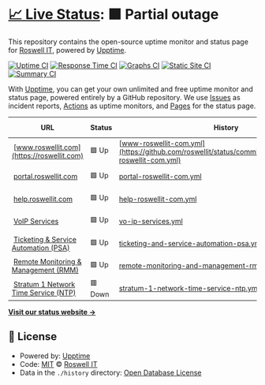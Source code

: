 # [📈 Live Status](https://status.roswellit.com): <!--live status--> **🟧 Partial outage**

This repository contains the open-source uptime monitor and status page for [Roswell IT](https://www.roswellit.com), powered by [Upptime](https://github.com/upptime/upptime).

[![Uptime CI](https://github.com/roswellit/status/workflows/Uptime%20CI/badge.svg)](https://github.com/roswellit/status/actions?query=workflow%3A%22Uptime+CI%22)
[![Response Time CI](https://github.com/roswellit/status/workflows/Response%20Time%20CI/badge.svg)](https://github.com/roswellit/status/actions?query=workflow%3A%22Response+Time+CI%22)
[![Graphs CI](https://github.com/roswellit/status/workflows/Graphs%20CI/badge.svg)](https://github.com/roswellit/status/actions?query=workflow%3A%22Graphs+CI%22)
[![Static Site CI](https://github.com/roswellit/status/workflows/Static%20Site%20CI/badge.svg)](https://github.com/roswellit/status/actions?query=workflow%3A%22Static+Site+CI%22)
[![Summary CI](https://github.com/roswellit/status/workflows/Summary%20CI/badge.svg)](https://github.com/roswellit/status/actions?query=workflow%3A%22Summary+CI%22)

With [Upptime](https://upptime.js.org), you can get your own unlimited and free uptime monitor and status page, powered entirely by a GitHub repository. We use [Issues](https://github.com/roswellit/status/issues) as incident reports, [Actions](https://github.com/roswellit/status/actions) as uptime monitors, and [Pages](https://status.roswellit.com) for the status page.

<!--start: status pages-->
<!-- This summary is generated by Upptime (https://github.com/upptime/upptime) -->
<!-- Do not edit this manually, your changes will be overwritten -->
<!-- prettier-ignore -->
| URL | Status | History | Response Time | Uptime |
| --- | ------ | ------- | ------------- | ------ |
| <img alt="" src="https://favicons.githubusercontent.com/roswellit.com" height="13"> [www.roswellit.com](https://roswellit.com) | 🟩 Up | [www-roswellit-com.yml](https://github.com/roswellit/status/commits/HEAD/history/www-roswellit-com.yml) | <details><summary><img alt="Response time graph" src="./graphs/www-roswellit-com/response-time-week.png" height="20"> 1821ms</summary><br><a href="https://status.roswellit.com/history/www-roswellit-com"><img alt="Response time 1804" src="https://img.shields.io/endpoint?url=https%3A%2F%2Fraw.githubusercontent.com%2Froswellit%2Fstatus%2FHEAD%2Fapi%2Fwww-roswellit-com%2Fresponse-time.json"></a><br><a href="https://status.roswellit.com/history/www-roswellit-com"><img alt="24-hour response time 1803" src="https://img.shields.io/endpoint?url=https%3A%2F%2Fraw.githubusercontent.com%2Froswellit%2Fstatus%2FHEAD%2Fapi%2Fwww-roswellit-com%2Fresponse-time-day.json"></a><br><a href="https://status.roswellit.com/history/www-roswellit-com"><img alt="7-day response time 1821" src="https://img.shields.io/endpoint?url=https%3A%2F%2Fraw.githubusercontent.com%2Froswellit%2Fstatus%2FHEAD%2Fapi%2Fwww-roswellit-com%2Fresponse-time-week.json"></a><br><a href="https://status.roswellit.com/history/www-roswellit-com"><img alt="30-day response time 1795" src="https://img.shields.io/endpoint?url=https%3A%2F%2Fraw.githubusercontent.com%2Froswellit%2Fstatus%2FHEAD%2Fapi%2Fwww-roswellit-com%2Fresponse-time-month.json"></a><br><a href="https://status.roswellit.com/history/www-roswellit-com"><img alt="1-year response time 1804" src="https://img.shields.io/endpoint?url=https%3A%2F%2Fraw.githubusercontent.com%2Froswellit%2Fstatus%2FHEAD%2Fapi%2Fwww-roswellit-com%2Fresponse-time-year.json"></a></details> | <details><summary><a href="https://status.roswellit.com/history/www-roswellit-com">100.00%</a></summary><a href="https://status.roswellit.com/history/www-roswellit-com"><img alt="All-time uptime 100.00%" src="https://img.shields.io/endpoint?url=https%3A%2F%2Fraw.githubusercontent.com%2Froswellit%2Fstatus%2FHEAD%2Fapi%2Fwww-roswellit-com%2Fuptime.json"></a><br><a href="https://status.roswellit.com/history/www-roswellit-com"><img alt="24-hour uptime 100.00%" src="https://img.shields.io/endpoint?url=https%3A%2F%2Fraw.githubusercontent.com%2Froswellit%2Fstatus%2FHEAD%2Fapi%2Fwww-roswellit-com%2Fuptime-day.json"></a><br><a href="https://status.roswellit.com/history/www-roswellit-com"><img alt="7-day uptime 100.00%" src="https://img.shields.io/endpoint?url=https%3A%2F%2Fraw.githubusercontent.com%2Froswellit%2Fstatus%2FHEAD%2Fapi%2Fwww-roswellit-com%2Fuptime-week.json"></a><br><a href="https://status.roswellit.com/history/www-roswellit-com"><img alt="30-day uptime 100.00%" src="https://img.shields.io/endpoint?url=https%3A%2F%2Fraw.githubusercontent.com%2Froswellit%2Fstatus%2FHEAD%2Fapi%2Fwww-roswellit-com%2Fuptime-month.json"></a><br><a href="https://status.roswellit.com/history/www-roswellit-com"><img alt="1-year uptime 100.00%" src="https://img.shields.io/endpoint?url=https%3A%2F%2Fraw.githubusercontent.com%2Froswellit%2Fstatus%2FHEAD%2Fapi%2Fwww-roswellit-com%2Fuptime-year.json"></a></details>
| <img alt="" src="https://favicons.githubusercontent.com/roswell.myportallogin.co.uk" height="13"> [portal.roswellit.com](https://roswell.myportallogin.co.uk) | 🟩 Up | [portal-roswellit-com.yml](https://github.com/roswellit/status/commits/HEAD/history/portal-roswellit-com.yml) | <details><summary><img alt="Response time graph" src="./graphs/portal-roswellit-com/response-time-week.png" height="20"> 534ms</summary><br><a href="https://status.roswellit.com/history/portal-roswellit-com"><img alt="Response time 572" src="https://img.shields.io/endpoint?url=https%3A%2F%2Fraw.githubusercontent.com%2Froswellit%2Fstatus%2FHEAD%2Fapi%2Fportal-roswellit-com%2Fresponse-time.json"></a><br><a href="https://status.roswellit.com/history/portal-roswellit-com"><img alt="24-hour response time 542" src="https://img.shields.io/endpoint?url=https%3A%2F%2Fraw.githubusercontent.com%2Froswellit%2Fstatus%2FHEAD%2Fapi%2Fportal-roswellit-com%2Fresponse-time-day.json"></a><br><a href="https://status.roswellit.com/history/portal-roswellit-com"><img alt="7-day response time 534" src="https://img.shields.io/endpoint?url=https%3A%2F%2Fraw.githubusercontent.com%2Froswellit%2Fstatus%2FHEAD%2Fapi%2Fportal-roswellit-com%2Fresponse-time-week.json"></a><br><a href="https://status.roswellit.com/history/portal-roswellit-com"><img alt="30-day response time 549" src="https://img.shields.io/endpoint?url=https%3A%2F%2Fraw.githubusercontent.com%2Froswellit%2Fstatus%2FHEAD%2Fapi%2Fportal-roswellit-com%2Fresponse-time-month.json"></a><br><a href="https://status.roswellit.com/history/portal-roswellit-com"><img alt="1-year response time 572" src="https://img.shields.io/endpoint?url=https%3A%2F%2Fraw.githubusercontent.com%2Froswellit%2Fstatus%2FHEAD%2Fapi%2Fportal-roswellit-com%2Fresponse-time-year.json"></a></details> | <details><summary><a href="https://status.roswellit.com/history/portal-roswellit-com">100.00%</a></summary><a href="https://status.roswellit.com/history/portal-roswellit-com"><img alt="All-time uptime 100.00%" src="https://img.shields.io/endpoint?url=https%3A%2F%2Fraw.githubusercontent.com%2Froswellit%2Fstatus%2FHEAD%2Fapi%2Fportal-roswellit-com%2Fuptime.json"></a><br><a href="https://status.roswellit.com/history/portal-roswellit-com"><img alt="24-hour uptime 100.00%" src="https://img.shields.io/endpoint?url=https%3A%2F%2Fraw.githubusercontent.com%2Froswellit%2Fstatus%2FHEAD%2Fapi%2Fportal-roswellit-com%2Fuptime-day.json"></a><br><a href="https://status.roswellit.com/history/portal-roswellit-com"><img alt="7-day uptime 100.00%" src="https://img.shields.io/endpoint?url=https%3A%2F%2Fraw.githubusercontent.com%2Froswellit%2Fstatus%2FHEAD%2Fapi%2Fportal-roswellit-com%2Fuptime-week.json"></a><br><a href="https://status.roswellit.com/history/portal-roswellit-com"><img alt="30-day uptime 100.00%" src="https://img.shields.io/endpoint?url=https%3A%2F%2Fraw.githubusercontent.com%2Froswellit%2Fstatus%2FHEAD%2Fapi%2Fportal-roswellit-com%2Fuptime-month.json"></a><br><a href="https://status.roswellit.com/history/portal-roswellit-com"><img alt="1-year uptime 100.00%" src="https://img.shields.io/endpoint?url=https%3A%2F%2Fraw.githubusercontent.com%2Froswellit%2Fstatus%2FHEAD%2Fapi%2Fportal-roswellit-com%2Fuptime-year.json"></a></details>
| <img alt="" src="https://favicons.githubusercontent.com/roswellitservices.hostedrmm.com" height="13"> [help.roswellit.com](https://roswellitservices.hostedrmm.com:8040/) | 🟩 Up | [help-roswellit-com.yml](https://github.com/roswellit/status/commits/HEAD/history/help-roswellit-com.yml) | <details><summary><img alt="Response time graph" src="./graphs/help-roswellit-com/response-time-week.png" height="20"> 911ms</summary><br><a href="https://status.roswellit.com/history/help-roswellit-com"><img alt="Response time 1648" src="https://img.shields.io/endpoint?url=https%3A%2F%2Fraw.githubusercontent.com%2Froswellit%2Fstatus%2FHEAD%2Fapi%2Fhelp-roswellit-com%2Fresponse-time.json"></a><br><a href="https://status.roswellit.com/history/help-roswellit-com"><img alt="24-hour response time 851" src="https://img.shields.io/endpoint?url=https%3A%2F%2Fraw.githubusercontent.com%2Froswellit%2Fstatus%2FHEAD%2Fapi%2Fhelp-roswellit-com%2Fresponse-time-day.json"></a><br><a href="https://status.roswellit.com/history/help-roswellit-com"><img alt="7-day response time 911" src="https://img.shields.io/endpoint?url=https%3A%2F%2Fraw.githubusercontent.com%2Froswellit%2Fstatus%2FHEAD%2Fapi%2Fhelp-roswellit-com%2Fresponse-time-week.json"></a><br><a href="https://status.roswellit.com/history/help-roswellit-com"><img alt="30-day response time 1653" src="https://img.shields.io/endpoint?url=https%3A%2F%2Fraw.githubusercontent.com%2Froswellit%2Fstatus%2FHEAD%2Fapi%2Fhelp-roswellit-com%2Fresponse-time-month.json"></a><br><a href="https://status.roswellit.com/history/help-roswellit-com"><img alt="1-year response time 1648" src="https://img.shields.io/endpoint?url=https%3A%2F%2Fraw.githubusercontent.com%2Froswellit%2Fstatus%2FHEAD%2Fapi%2Fhelp-roswellit-com%2Fresponse-time-year.json"></a></details> | <details><summary><a href="https://status.roswellit.com/history/help-roswellit-com">100.00%</a></summary><a href="https://status.roswellit.com/history/help-roswellit-com"><img alt="All-time uptime 100.00%" src="https://img.shields.io/endpoint?url=https%3A%2F%2Fraw.githubusercontent.com%2Froswellit%2Fstatus%2FHEAD%2Fapi%2Fhelp-roswellit-com%2Fuptime.json"></a><br><a href="https://status.roswellit.com/history/help-roswellit-com"><img alt="24-hour uptime 100.00%" src="https://img.shields.io/endpoint?url=https%3A%2F%2Fraw.githubusercontent.com%2Froswellit%2Fstatus%2FHEAD%2Fapi%2Fhelp-roswellit-com%2Fuptime-day.json"></a><br><a href="https://status.roswellit.com/history/help-roswellit-com"><img alt="7-day uptime 100.00%" src="https://img.shields.io/endpoint?url=https%3A%2F%2Fraw.githubusercontent.com%2Froswellit%2Fstatus%2FHEAD%2Fapi%2Fhelp-roswellit-com%2Fuptime-week.json"></a><br><a href="https://status.roswellit.com/history/help-roswellit-com"><img alt="30-day uptime 100.00%" src="https://img.shields.io/endpoint?url=https%3A%2F%2Fraw.githubusercontent.com%2Froswellit%2Fstatus%2FHEAD%2Fapi%2Fhelp-roswellit-com%2Fuptime-month.json"></a><br><a href="https://status.roswellit.com/history/help-roswellit-com"><img alt="1-year uptime 100.00%" src="https://img.shields.io/endpoint?url=https%3A%2F%2Fraw.githubusercontent.com%2Froswellit%2Fstatus%2FHEAD%2Fapi%2Fhelp-roswellit-com%2Fuptime-year.json"></a></details>
| <img alt="" src="https://favicons.githubusercontent.com/null" height="13"> [VoIP Services](dm.yourwhc.co.uk) | 🟩 Up | [vo-ip-services.yml](https://github.com/roswellit/status/commits/HEAD/history/vo-ip-services.yml) | <details><summary><img alt="Response time graph" src="./graphs/vo-ip-services/response-time-week.png" height="20"> 425ms</summary><br><a href="https://status.roswellit.com/history/vo-ip-services"><img alt="Response time 452" src="https://img.shields.io/endpoint?url=https%3A%2F%2Fraw.githubusercontent.com%2Froswellit%2Fstatus%2FHEAD%2Fapi%2Fvo-ip-services%2Fresponse-time.json"></a><br><a href="https://status.roswellit.com/history/vo-ip-services"><img alt="24-hour response time 450" src="https://img.shields.io/endpoint?url=https%3A%2F%2Fraw.githubusercontent.com%2Froswellit%2Fstatus%2FHEAD%2Fapi%2Fvo-ip-services%2Fresponse-time-day.json"></a><br><a href="https://status.roswellit.com/history/vo-ip-services"><img alt="7-day response time 425" src="https://img.shields.io/endpoint?url=https%3A%2F%2Fraw.githubusercontent.com%2Froswellit%2Fstatus%2FHEAD%2Fapi%2Fvo-ip-services%2Fresponse-time-week.json"></a><br><a href="https://status.roswellit.com/history/vo-ip-services"><img alt="30-day response time 452" src="https://img.shields.io/endpoint?url=https%3A%2F%2Fraw.githubusercontent.com%2Froswellit%2Fstatus%2FHEAD%2Fapi%2Fvo-ip-services%2Fresponse-time-month.json"></a><br><a href="https://status.roswellit.com/history/vo-ip-services"><img alt="1-year response time 452" src="https://img.shields.io/endpoint?url=https%3A%2F%2Fraw.githubusercontent.com%2Froswellit%2Fstatus%2FHEAD%2Fapi%2Fvo-ip-services%2Fresponse-time-year.json"></a></details> | <details><summary><a href="https://status.roswellit.com/history/vo-ip-services">100.00%</a></summary><a href="https://status.roswellit.com/history/vo-ip-services"><img alt="All-time uptime 100.00%" src="https://img.shields.io/endpoint?url=https%3A%2F%2Fraw.githubusercontent.com%2Froswellit%2Fstatus%2FHEAD%2Fapi%2Fvo-ip-services%2Fuptime.json"></a><br><a href="https://status.roswellit.com/history/vo-ip-services"><img alt="24-hour uptime 100.00%" src="https://img.shields.io/endpoint?url=https%3A%2F%2Fraw.githubusercontent.com%2Froswellit%2Fstatus%2FHEAD%2Fapi%2Fvo-ip-services%2Fuptime-day.json"></a><br><a href="https://status.roswellit.com/history/vo-ip-services"><img alt="7-day uptime 100.00%" src="https://img.shields.io/endpoint?url=https%3A%2F%2Fraw.githubusercontent.com%2Froswellit%2Fstatus%2FHEAD%2Fapi%2Fvo-ip-services%2Fuptime-week.json"></a><br><a href="https://status.roswellit.com/history/vo-ip-services"><img alt="30-day uptime 100.00%" src="https://img.shields.io/endpoint?url=https%3A%2F%2Fraw.githubusercontent.com%2Froswellit%2Fstatus%2FHEAD%2Fapi%2Fvo-ip-services%2Fuptime-month.json"></a><br><a href="https://status.roswellit.com/history/vo-ip-services"><img alt="1-year uptime 100.00%" src="https://img.shields.io/endpoint?url=https%3A%2F%2Fraw.githubusercontent.com%2Froswellit%2Fstatus%2FHEAD%2Fapi%2Fvo-ip-services%2Fuptime-year.json"></a></details>
| <img alt="" src="https://favicons.githubusercontent.com/eu.myconnectwise.net" height="13"> [Ticketing & Service Automation (PSA)](https://eu.myconnectwise.net) | 🟩 Up | [ticketing-and-service-automation-psa.yml](https://github.com/roswellit/status/commits/HEAD/history/ticketing-and-service-automation-psa.yml) | <details><summary><img alt="Response time graph" src="./graphs/ticketing-and-service-automation-psa/response-time-week.png" height="20"> 481ms</summary><br><a href="https://status.roswellit.com/history/ticketing-and-service-automation-psa"><img alt="Response time 481" src="https://img.shields.io/endpoint?url=https%3A%2F%2Fraw.githubusercontent.com%2Froswellit%2Fstatus%2FHEAD%2Fapi%2Fticketing-and-service-automation-psa%2Fresponse-time.json"></a><br><a href="https://status.roswellit.com/history/ticketing-and-service-automation-psa"><img alt="24-hour response time 481" src="https://img.shields.io/endpoint?url=https%3A%2F%2Fraw.githubusercontent.com%2Froswellit%2Fstatus%2FHEAD%2Fapi%2Fticketing-and-service-automation-psa%2Fresponse-time-day.json"></a><br><a href="https://status.roswellit.com/history/ticketing-and-service-automation-psa"><img alt="7-day response time 481" src="https://img.shields.io/endpoint?url=https%3A%2F%2Fraw.githubusercontent.com%2Froswellit%2Fstatus%2FHEAD%2Fapi%2Fticketing-and-service-automation-psa%2Fresponse-time-week.json"></a><br><a href="https://status.roswellit.com/history/ticketing-and-service-automation-psa"><img alt="30-day response time 481" src="https://img.shields.io/endpoint?url=https%3A%2F%2Fraw.githubusercontent.com%2Froswellit%2Fstatus%2FHEAD%2Fapi%2Fticketing-and-service-automation-psa%2Fresponse-time-month.json"></a><br><a href="https://status.roswellit.com/history/ticketing-and-service-automation-psa"><img alt="1-year response time 481" src="https://img.shields.io/endpoint?url=https%3A%2F%2Fraw.githubusercontent.com%2Froswellit%2Fstatus%2FHEAD%2Fapi%2Fticketing-and-service-automation-psa%2Fresponse-time-year.json"></a></details> | <details><summary><a href="https://status.roswellit.com/history/ticketing-and-service-automation-psa">100.00%</a></summary><a href="https://status.roswellit.com/history/ticketing-and-service-automation-psa"><img alt="All-time uptime 100.00%" src="https://img.shields.io/endpoint?url=https%3A%2F%2Fraw.githubusercontent.com%2Froswellit%2Fstatus%2FHEAD%2Fapi%2Fticketing-and-service-automation-psa%2Fuptime.json"></a><br><a href="https://status.roswellit.com/history/ticketing-and-service-automation-psa"><img alt="24-hour uptime 100.00%" src="https://img.shields.io/endpoint?url=https%3A%2F%2Fraw.githubusercontent.com%2Froswellit%2Fstatus%2FHEAD%2Fapi%2Fticketing-and-service-automation-psa%2Fuptime-day.json"></a><br><a href="https://status.roswellit.com/history/ticketing-and-service-automation-psa"><img alt="7-day uptime 100.00%" src="https://img.shields.io/endpoint?url=https%3A%2F%2Fraw.githubusercontent.com%2Froswellit%2Fstatus%2FHEAD%2Fapi%2Fticketing-and-service-automation-psa%2Fuptime-week.json"></a><br><a href="https://status.roswellit.com/history/ticketing-and-service-automation-psa"><img alt="30-day uptime 100.00%" src="https://img.shields.io/endpoint?url=https%3A%2F%2Fraw.githubusercontent.com%2Froswellit%2Fstatus%2FHEAD%2Fapi%2Fticketing-and-service-automation-psa%2Fuptime-month.json"></a><br><a href="https://status.roswellit.com/history/ticketing-and-service-automation-psa"><img alt="1-year uptime 100.00%" src="https://img.shields.io/endpoint?url=https%3A%2F%2Fraw.githubusercontent.com%2Froswellit%2Fstatus%2FHEAD%2Fapi%2Fticketing-and-service-automation-psa%2Fuptime-year.json"></a></details>
| <img alt="" src="https://favicons.githubusercontent.com/roswellitservices.hostedrmm.com" height="13"> [Remote Monitoring & Management (RMM)](https://roswellitservices.hostedrmm.com) | 🟩 Up | [remote-monitoring-and-management-rmm.yml](https://github.com/roswellit/status/commits/HEAD/history/remote-monitoring-and-management-rmm.yml) | <details><summary><img alt="Response time graph" src="./graphs/remote-monitoring-and-management-rmm/response-time-week.png" height="20"> 483ms</summary><br><a href="https://status.roswellit.com/history/remote-monitoring-and-management-rmm"><img alt="Response time 483" src="https://img.shields.io/endpoint?url=https%3A%2F%2Fraw.githubusercontent.com%2Froswellit%2Fstatus%2FHEAD%2Fapi%2Fremote-monitoring-and-management-rmm%2Fresponse-time.json"></a><br><a href="https://status.roswellit.com/history/remote-monitoring-and-management-rmm"><img alt="24-hour response time 483" src="https://img.shields.io/endpoint?url=https%3A%2F%2Fraw.githubusercontent.com%2Froswellit%2Fstatus%2FHEAD%2Fapi%2Fremote-monitoring-and-management-rmm%2Fresponse-time-day.json"></a><br><a href="https://status.roswellit.com/history/remote-monitoring-and-management-rmm"><img alt="7-day response time 483" src="https://img.shields.io/endpoint?url=https%3A%2F%2Fraw.githubusercontent.com%2Froswellit%2Fstatus%2FHEAD%2Fapi%2Fremote-monitoring-and-management-rmm%2Fresponse-time-week.json"></a><br><a href="https://status.roswellit.com/history/remote-monitoring-and-management-rmm"><img alt="30-day response time 483" src="https://img.shields.io/endpoint?url=https%3A%2F%2Fraw.githubusercontent.com%2Froswellit%2Fstatus%2FHEAD%2Fapi%2Fremote-monitoring-and-management-rmm%2Fresponse-time-month.json"></a><br><a href="https://status.roswellit.com/history/remote-monitoring-and-management-rmm"><img alt="1-year response time 483" src="https://img.shields.io/endpoint?url=https%3A%2F%2Fraw.githubusercontent.com%2Froswellit%2Fstatus%2FHEAD%2Fapi%2Fremote-monitoring-and-management-rmm%2Fresponse-time-year.json"></a></details> | <details><summary><a href="https://status.roswellit.com/history/remote-monitoring-and-management-rmm">100.00%</a></summary><a href="https://status.roswellit.com/history/remote-monitoring-and-management-rmm"><img alt="All-time uptime 100.00%" src="https://img.shields.io/endpoint?url=https%3A%2F%2Fraw.githubusercontent.com%2Froswellit%2Fstatus%2FHEAD%2Fapi%2Fremote-monitoring-and-management-rmm%2Fuptime.json"></a><br><a href="https://status.roswellit.com/history/remote-monitoring-and-management-rmm"><img alt="24-hour uptime 100.00%" src="https://img.shields.io/endpoint?url=https%3A%2F%2Fraw.githubusercontent.com%2Froswellit%2Fstatus%2FHEAD%2Fapi%2Fremote-monitoring-and-management-rmm%2Fuptime-day.json"></a><br><a href="https://status.roswellit.com/history/remote-monitoring-and-management-rmm"><img alt="7-day uptime 100.00%" src="https://img.shields.io/endpoint?url=https%3A%2F%2Fraw.githubusercontent.com%2Froswellit%2Fstatus%2FHEAD%2Fapi%2Fremote-monitoring-and-management-rmm%2Fuptime-week.json"></a><br><a href="https://status.roswellit.com/history/remote-monitoring-and-management-rmm"><img alt="30-day uptime 100.00%" src="https://img.shields.io/endpoint?url=https%3A%2F%2Fraw.githubusercontent.com%2Froswellit%2Fstatus%2FHEAD%2Fapi%2Fremote-monitoring-and-management-rmm%2Fuptime-month.json"></a><br><a href="https://status.roswellit.com/history/remote-monitoring-and-management-rmm"><img alt="1-year uptime 100.00%" src="https://img.shields.io/endpoint?url=https%3A%2F%2Fraw.githubusercontent.com%2Froswellit%2Fstatus%2FHEAD%2Fapi%2Fremote-monitoring-and-management-rmm%2Fuptime-year.json"></a></details>
| <img alt="" src="https://favicons.githubusercontent.com/null" height="13"> [Stratum 1 Network Time Service (NTP)](time.roswellit.com) | 🟥 Down | [stratum-1-network-time-service-ntp.yml](https://github.com/roswellit/status/commits/HEAD/history/stratum-1-network-time-service-ntp.yml) | <details><summary><img alt="Response time graph" src="./graphs/stratum-1-network-time-service-ntp/response-time-week.png" height="20"> 202ms</summary><br><a href="https://status.roswellit.com/history/stratum-1-network-time-service-ntp"><img alt="Response time 202" src="https://img.shields.io/endpoint?url=https%3A%2F%2Fraw.githubusercontent.com%2Froswellit%2Fstatus%2FHEAD%2Fapi%2Fstratum-1-network-time-service-ntp%2Fresponse-time.json"></a><br><a href="https://status.roswellit.com/history/stratum-1-network-time-service-ntp"><img alt="24-hour response time 202" src="https://img.shields.io/endpoint?url=https%3A%2F%2Fraw.githubusercontent.com%2Froswellit%2Fstatus%2FHEAD%2Fapi%2Fstratum-1-network-time-service-ntp%2Fresponse-time-day.json"></a><br><a href="https://status.roswellit.com/history/stratum-1-network-time-service-ntp"><img alt="7-day response time 202" src="https://img.shields.io/endpoint?url=https%3A%2F%2Fraw.githubusercontent.com%2Froswellit%2Fstatus%2FHEAD%2Fapi%2Fstratum-1-network-time-service-ntp%2Fresponse-time-week.json"></a><br><a href="https://status.roswellit.com/history/stratum-1-network-time-service-ntp"><img alt="30-day response time 202" src="https://img.shields.io/endpoint?url=https%3A%2F%2Fraw.githubusercontent.com%2Froswellit%2Fstatus%2FHEAD%2Fapi%2Fstratum-1-network-time-service-ntp%2Fresponse-time-month.json"></a><br><a href="https://status.roswellit.com/history/stratum-1-network-time-service-ntp"><img alt="1-year response time 202" src="https://img.shields.io/endpoint?url=https%3A%2F%2Fraw.githubusercontent.com%2Froswellit%2Fstatus%2FHEAD%2Fapi%2Fstratum-1-network-time-service-ntp%2Fresponse-time-year.json"></a></details> | <details><summary><a href="https://status.roswellit.com/history/stratum-1-network-time-service-ntp">3.90%</a></summary><a href="https://status.roswellit.com/history/stratum-1-network-time-service-ntp"><img alt="All-time uptime 3.90%" src="https://img.shields.io/endpoint?url=https%3A%2F%2Fraw.githubusercontent.com%2Froswellit%2Fstatus%2FHEAD%2Fapi%2Fstratum-1-network-time-service-ntp%2Fuptime.json"></a><br><a href="https://status.roswellit.com/history/stratum-1-network-time-service-ntp"><img alt="24-hour uptime 3.90%" src="https://img.shields.io/endpoint?url=https%3A%2F%2Fraw.githubusercontent.com%2Froswellit%2Fstatus%2FHEAD%2Fapi%2Fstratum-1-network-time-service-ntp%2Fuptime-day.json"></a><br><a href="https://status.roswellit.com/history/stratum-1-network-time-service-ntp"><img alt="7-day uptime 3.90%" src="https://img.shields.io/endpoint?url=https%3A%2F%2Fraw.githubusercontent.com%2Froswellit%2Fstatus%2FHEAD%2Fapi%2Fstratum-1-network-time-service-ntp%2Fuptime-week.json"></a><br><a href="https://status.roswellit.com/history/stratum-1-network-time-service-ntp"><img alt="30-day uptime 3.90%" src="https://img.shields.io/endpoint?url=https%3A%2F%2Fraw.githubusercontent.com%2Froswellit%2Fstatus%2FHEAD%2Fapi%2Fstratum-1-network-time-service-ntp%2Fuptime-month.json"></a><br><a href="https://status.roswellit.com/history/stratum-1-network-time-service-ntp"><img alt="1-year uptime 3.90%" src="https://img.shields.io/endpoint?url=https%3A%2F%2Fraw.githubusercontent.com%2Froswellit%2Fstatus%2FHEAD%2Fapi%2Fstratum-1-network-time-service-ntp%2Fuptime-year.json"></a></details>

<!--end: status pages-->

[**Visit our status website →**](https://status.roswellit.com)

## 📄 License

- Powered by: [Upptime](https://github.com/upptime/upptime)
- Code: [MIT](./LICENSE) © [Roswell IT](https://www.roswellit.com)
- Data in the `./history` directory: [Open Database License](https://opendatacommons.org/licenses/odbl/1-0/)
